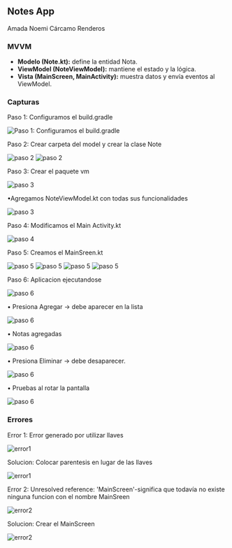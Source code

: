 ## Notes App 
Amada Noemi Cárcamo Renderos 
### MVVM
- **Modelo (Note.kt):** define la entidad Nota.
- **ViewModel (NoteViewModel):** mantiene el estado y la lógica.
- **Vista (MainScreen, MainActivity):** muestra datos y envía eventos al ViewModel.
  
### Capturas
Paso 1: Configuramos el build.gradle

![Paso 1: Configuramos el build.gradle](Imagenes/1.jpg)

Paso 2: Crear carpeta del model y crear la clase Note 

![paso 2](Imagenes/2.jpg)
![paso 2](Imagenes/3.jpg)

Paso 3: Crear el paquete vm

![paso 3](Imagenes/4.jpg)

•Agregamos NoteViewModel.kt con todas sus funcionalidades 

![paso 3](Imagenes/5.jpg)

Paso 4: Modificamos el Main Activity.kt

![paso 4](Imagenes/6.jpg)

Paso 5: Creamos el MainSreen.kt 

![paso 5](Imagenes/7.jpg)
![paso 5](Imagenes/8.jpg)
![paso 5](Imagenes/9.jpg)
![paso 5](Imagenes/10.jpg)

Paso 6: Aplicacion ejecutandose 

![paso 6](Imagenes/11.jpg)

•	Presiona Agregar → debe aparecer en la lista

![paso 6](Imagenes/12.jpg)

•	Notas agregadas 

![paso 6](Imagenes/13.jpg)

•	Presiona Eliminar → debe desaparecer.

![paso 6](Imagenes/14.jpg)

•	Pruebas al rotar la pantalla 

![paso 6](Imagenes/19.jpg)


### Errores
Error 1: Error generado por utilizar llaves 

![error1](Imagenes/15.jpg)

Solucion: Colocar parentesis en lugar de las llaves 

![error1](Imagenes/16.jpg)

Error 2: Unresolved reference: 'MainScreen'-significa que todavía no existe ninguna funcion con el nombre MainSreen 

![error2](Imagenes/17.jpg)

Solucion: Crear el MainScreen

![error2](Imagenes/18.jpg)



